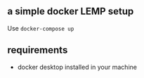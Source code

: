 ## a simple docker LEMP setup

Use `docker-compose up`

## requirements
- docker desktop installed in your machine